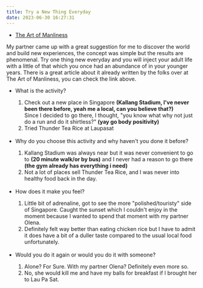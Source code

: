 ```yaml
---
title: Try a New Thing Everyday
date: 2023-06-30 16:27:31
---
```


<ul>
  <li><a href="https://www.artofmanliness.com/character/advice/more-footage-take-the-one-month-do-something-new-every-day-challenge/" target="_blank">The Art of Manliness</a></li>
</ul>

My partner came up with a great suggestion for me to discover the world and build new experiences, the concept was simple but the results are phenomenal. Try one thing new everyday and you will inject your adult life with a little of that which you once had an abundance of in your younger years. There is a great article about it already written by the folks over at The Art of Manliness, you can check the link above.


<ul>
  <li>What is the activity?</li>
  	<ol>
  		<li>
  			Check out a new place in Singapore <strong>(Kallang Stadium, I've never been there before, yeah me a local, can you believe that?)</strong><br> Since I decided to go there, I thought, "you know what why not just do a run and do it shirtless?" <strong>(yay go body positivity)</strong>
		</li>
		<li>
			Tried Thunder Tea Rice at Laupasat
		</li>
	</ol>
	<br>
  <li>Why do you choose this activity and why haven't you done it before?</li>
  	<ol>
		<li>
  			Kallang Stadium was always near but it was never convenient to go to <strong>(20 minute walk/or by bus)</strong> and I never had a reason to go there <strong>(the gym already has everything i need)</strong><br>
		</li>
		<li>
			Not a lot of places sell Thunder Tea Rice, and I was never into healthy food back in the day.
		</li>
	</ol>
	<br>
  <li>How does it make you feel?</li>
	<ol>
		<li>
  			Little bit of adrenaline, got to see the more "polished/touristy" side of Singapore. Caught the sunset which I couldn't enjoy in the moment because I wanted to spend that moment with my partner Olena.<br>
		</li>
		<li>
			Definitely felt way better than eating chicken rice but I have to admit it does have a bit of a duller taste compared to the usual local food unfortunately.
		</li>
	</ol>
	<br>
  <li>Would you do it again or would you do it with someone?</li>
  	<ol>
		<li>
  			Alone? For Sure. With my partner Olena? Definitely even more so.<br>
		</li>
		<li>
			No, she would kill me and have my balls for breakfast if I brought her to Lau Pa Sat.
		</li>
	</ol>
</ul>
